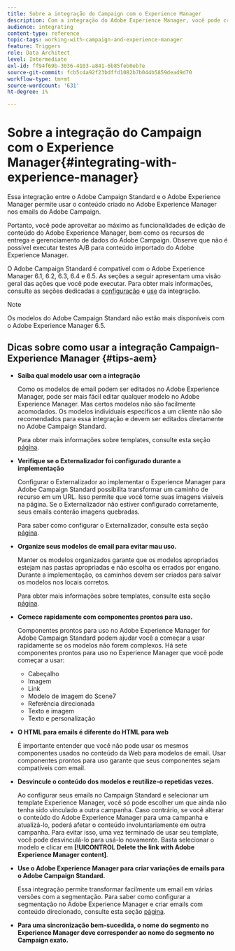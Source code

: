 ```yaml
---
title: Sobre a integração do Campaign com o Experience Manager
description: Com a integração do Adobe Experience Manager, você pode criar conteúdo diretamente no AEM e usá-lo posteriormente no Adobe Campaign.
audience: integrating
content-type: reference
topic-tags: working-with-campaign-and-experience-manager
feature: Triggers
role: Data Architect
level: Intermediate
exl-id: ff94f69b-3036-4103-a841-6b85feb0eb7e
source-git-commit: fcb5c4a92f23bdffd1082b7b044b5859dead9d70
workflow-type: tm+mt
source-wordcount: '631'
ht-degree: 1%

---
```


# Sobre a integração do Campaign com o Experience Manager{#integrating-with-experience-manager}

Essa integração entre o Adobe Campaign Standard e o Adobe Experience Manager permite usar o conteúdo criado no Adobe Experience Manager nos emails do Adobe Campaign.

Portanto, você pode aproveitar ao máximo as funcionalidades de edição de conteúdo do Adobe Experience Manager, bem como os recursos de entrega e gerenciamento de dados do Adobe Campaign. Observe que não é possível executar testes A/B para conteúdo importado do Adobe Experience Manager.

O Adobe Campaign Standard é compatível com o Adobe Experience Manager 6.1, 6.2, 6.3, 6.4 e 6.5. As seções a seguir apresentam uma visão geral das ações que você pode executar. Para obter mais informações, consulte as seções dedicadas a [configuração](https://experienceleague.adobe.com/docs/experience-manager-65/administering/integration/campaignstandard.html) e [use](https://experienceleague.adobe.com/docs/experience-manager-65/authoring/aem-adobe-campaign/campaign.html) da integração.

>[!NOTE]
>
> Os modelos do Adobe Campaign Standard não estão mais disponíveis com o Adobe Experience Manager 6.5.

## Dicas sobre como usar a integração Campaign-Experience Manager {#tips-aem}

* **Saiba qual modelo usar com a integração**

   Como os modelos de email podem ser editados no Adobe Experience Manager, pode ser mais fácil editar qualquer modelo no Adobe Experience Manager. Mas certos modelos não são facilmente acomodados. Os modelos individuais específicos a um cliente não são recomendados para essa integração e devem ser editados diretamente no Adobe Campaign Standard.

   Para obter mais informações sobre templates, consulte esta seção [página](https://experienceleague.adobe.com/docs/experience-manager-65/developing/platform/templates/templates.html).

* **Verifique se o Externalizador foi configurado durante a implementação**

   Configurar o Externalizador ao implementar o Experience Manager para Adobe Campaign Standard possibilita transformar um caminho de recurso em um URL. Isso permite que você torne suas imagens visíveis na página. Se o Externalizador não estiver configurado corretamente, seus emails conterão imagens quebradas.

   Para saber como configurar o Externalizador, consulte esta seção [página](https://experienceleague.adobe.com/docs/experience-manager-65/developing/platform/externalizer.html).

* **Organize seus modelos de email para evitar mau uso.**

   Manter os modelos organizados garante que os modelos apropriados estejam nas pastas apropriadas e não escolha os errados por engano. Durante a implementação, os caminhos devem ser criados para salvar os modelos nos locais corretos.

   Para obter mais informações sobre templates, consulte esta seção [página](https://experienceleague.adobe.com/docs/experience-manager-65/developing/platform/templates/templates.html#template-availability).

* **Comece rapidamente com componentes prontos para uso.**

   Componentes prontos para uso no Adobe Experience Manager for Adobe Campaign Standard podem ajudar você a começar a usar rapidamente se os modelos não forem complexos.
Há sete componentes prontos para uso no Experience Manager que você pode começar a usar:

   * Cabeçalho
   * Imagem
   * Link
   * Modelo de imagem do Scene7
   * Referência direcionada
   * Texto e imagem
   * Texto e personalização

* **O HTML para emails é diferente do HTML para web**

   É importante entender que você não pode usar os mesmos componentes usados no conteúdo da Web para modelos de email. Usar componentes prontos para uso garante que seus componentes sejam compatíveis com email.

* **Desvincule o conteúdo dos modelos e reutilize-o repetidas vezes.**

   Ao configurar seus emails no Campaign Standard e selecionar um template Experience Manager, você só pode escolher um que ainda não tenha sido vinculado a outra campanha. Caso contrário, se você alterar o conteúdo do Adobe Experience Manager para uma campanha e atualizá-lo, poderá afetar o conteúdo involuntariamente em outra campanha.
Para evitar isso, uma vez terminado de usar seu template, você pode desvinculá-lo para usá-lo novamente. Basta selecionar o modelo e clicar em **[!UICONTROL Delete the link with Adobe Experience Manager content]**.

* **Use o Adobe Experience Manager para criar variações de emails para o Adobe Campaign Standard.**

   Essa integração permite transformar facilmente um email em várias versões com a segmentação.
Para saber como configurar a segmentação no Adobe Experience Manager e criar emails com conteúdo direcionado, consulte esta seção [página](https://experienceleague.adobe.com/docs/experience-manager-65/authoring/aem-adobe-campaign/target-adobe-campaign.html#setting-up-segmentation-in-aem).

* **Para uma sincronização bem-sucedida, o nome do segmento no Experience Manager deve corresponder ao nome do segmento no Campaign exato.**
